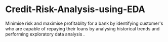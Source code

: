 # Credit-Risk-Analysis-using-EDA
Minimise risk and maximise profitablity for a bank by identifying customer's who are capable of repaying their loans by analysing historical trends and performing exploratory data analysis .
